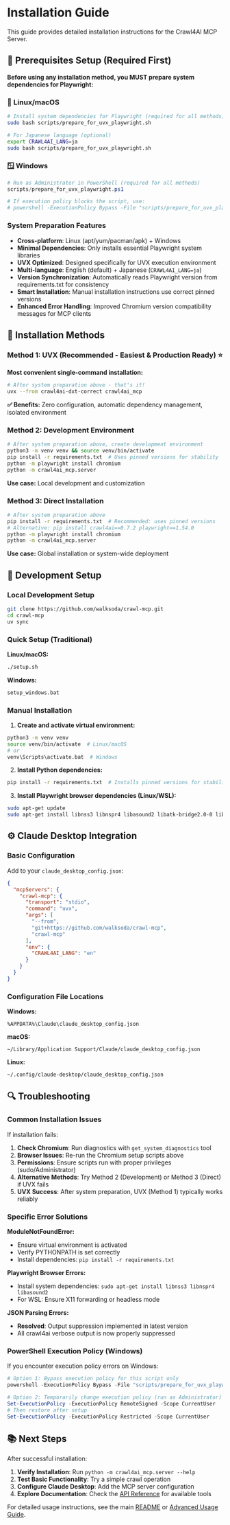 # Installation Guide

This guide provides detailed installation instructions for the Crawl4AI MCP Server.

## 🔧 Prerequisites Setup (Required First)

**Before using any installation method, you MUST prepare system dependencies for Playwright:**

### 🐧 Linux/macOS

```bash
# Install system dependencies for Playwright (required for all methods)
sudo bash scripts/prepare_for_uvx_playwright.sh

# For Japanese language (optional)
export CRAWL4AI_LANG=ja
sudo bash scripts/prepare_for_uvx_playwright.sh
```

### 🪟 Windows

```powershell
# Run as Administrator in PowerShell (required for all methods)
scripts/prepare_for_uvx_playwright.ps1

# If execution policy blocks the script, use:
# powershell -ExecutionPolicy Bypass -File "scripts/prepare_for_uvx_playwright.ps1"
```

### System Preparation Features

- **Cross-platform**: Linux (apt/yum/pacman/apk) + Windows  
- **Minimal Dependencies**: Only installs essential Playwright system libraries
- **UVX Optimized**: Designed specifically for UVX execution environment
- **Multi-language**: English (default) + Japanese (`CRAWL4AI_LANG=ja`)
- **Version Synchronization**: Automatically reads Playwright version from requirements.txt for consistency
- **Smart Installation**: Manual installation instructions use correct pinned versions
- **Enhanced Error Handling**: Improved Chromium version compatibility messages for MCP clients

## 🚀 Installation Methods

### Method 1: UVX (Recommended - Easiest & Production Ready) ⭐

**Most convenient single-command installation:**

```bash
# After system preparation above - that's it!
uvx --from crawl4ai-dxt-correct crawl4ai_mcp
```

**✅ Benefits:** Zero configuration, automatic dependency management, isolated environment

### Method 2: Development Environment

```bash
# After system preparation above, create development environment
python3 -m venv venv && source venv/bin/activate
pip install -r requirements.txt  # Uses pinned versions for stability
python -m playwright install chromium
python -m crawl4ai_mcp.server
```

**Use case:** Local development and customization

### Method 3: Direct Installation

```bash
# After system preparation above
pip install -r requirements.txt  # Recommended: uses pinned versions
# Alternative: pip install crawl4ai==0.7.2 playwright==1.54.0
python -m playwright install chromium
python -m crawl4ai_mcp.server
```

**Use case:** Global installation or system-wide deployment

## 🔧 Development Setup

### Local Development Setup

```bash
git clone https://github.com/walksoda/crawl-mcp.git
cd crawl-mcp
uv sync
```

### Quick Setup (Traditional)

**Linux/macOS:**
```bash
./setup.sh
```

**Windows:**
```cmd
setup_windows.bat
```

### Manual Installation

1. **Create and activate virtual environment:**
```bash
python3 -m venv venv
source venv/bin/activate  # Linux/macOS
# or
venv\Scripts\activate.bat  # Windows
```

2. **Install Python dependencies:**
```bash
pip install -r requirements.txt  # Installs pinned versions for stability
```

3. **Install Playwright browser dependencies (Linux/WSL):**
```bash
sudo apt-get update
sudo apt-get install libnss3 libnspr4 libasound2 libatk-bridge2.0-0 libdrm2 libgtk-3-0 libgbm1
```

## ⚙️ Claude Desktop Integration

### Basic Configuration

Add to your `claude_desktop_config.json`:

```json
{
  "mcpServers": {
    "crawl-mcp": {
      "transport": "stdio",
      "command": "uvx",
      "args": [
        "--from",
        "git+https://github.com/walksoda/crawl-mcp",
        "crawl-mcp"
      ],
      "env": {
        "CRAWL4AI_LANG": "en"
      }
    }
  }
}
```

### Configuration File Locations

**Windows:**
```
%APPDATA%\Claude\claude_desktop_config.json
```

**macOS:**
```
~/Library/Application Support/Claude/claude_desktop_config.json
```

**Linux:**
```
~/.config/claude-desktop/claude_desktop_config.json
```

## 🔍 Troubleshooting

### Common Installation Issues

If installation fails:

1. **Check Chromium**: Run diagnostics with `get_system_diagnostics` tool
2. **Browser Issues**: Re-run the Chromium setup scripts above
3. **Permissions**: Ensure scripts run with proper privileges (sudo/Administrator)
4. **Alternative Methods**: Try Method 2 (Development) or Method 3 (Direct) if UVX fails
5. **UVX Success**: After system preparation, UVX (Method 1) typically works reliably

### Specific Error Solutions

**ModuleNotFoundError:**
- Ensure virtual environment is activated
- Verify PYTHONPATH is set correctly
- Install dependencies: `pip install -r requirements.txt`

**Playwright Browser Errors:**
- Install system dependencies: `sudo apt-get install libnss3 libnspr4 libasound2`
- For WSL: Ensure X11 forwarding or headless mode

**JSON Parsing Errors:**
- **Resolved**: Output suppression implemented in latest version
- All crawl4ai verbose output is now properly suppressed

### PowerShell Execution Policy (Windows)

If you encounter execution policy errors on Windows:

```powershell
# Option 1: Bypass execution policy for this script only
powershell -ExecutionPolicy Bypass -File "scripts/prepare_for_uvx_playwright.ps1"

# Option 2: Temporarily change execution policy (run as Administrator)
Set-ExecutionPolicy -ExecutionPolicy RemoteSigned -Scope CurrentUser
# Then restore after setup
Set-ExecutionPolicy -ExecutionPolicy Restricted -Scope CurrentUser
```

## 📚 Next Steps

After successful installation:

1. **Verify Installation**: Run `python -m crawl4ai_mcp.server --help`
2. **Test Basic Functionality**: Try a simple crawl operation
3. **Configure Claude Desktop**: Add the MCP server configuration
4. **Explore Documentation**: Check the [API Reference](API_REFERENCE.md) for available tools

For detailed usage instructions, see the main [README](../README.md) or [Advanced Usage Guide](ADVANCED_USAGE.md).